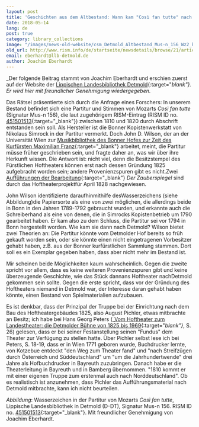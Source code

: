 ```yaml
---
layout: post
title: 'Geschichten aus dem Altbestand: Wann kam "Così fan tutte" nach Detmold?'
date: 2018-05-14
lang: de
post: true
category: library_collections
image: "/images/news-old-website/csm_Detmold_Altbestand_Mus-n_156_Wz2_kl_7333719be9.jpg"
old_url: http://www.rism.info/de/startseite/newsdetails/browse/21/article/64/stories-from-special-collections-when-did-cosi-fan-tutte-go-to-detmold.html
email: eberhardt@llb-detmold.de
author: Joachim Eberhardt
---
```


_Der folgende Beitrag stammt von Joachim Eberhardt und erschien zuerst auf der Website der [Lippischen Landesbibliothek Detmold](http://www.llb-detmold.de/aktuelles/aktuelles-detail/article/geschichten-aus-dem-altbestand-wann-kam-cosi-fan-tutte-nach-detmold.html){:target="_blank"}. Er wird hier mit freundlicher Genehmigung wiedergegeben._

Das Rätsel präsentierte sich durch die Anfrage eines Forschers: In unserem Bestand befindet sich eine Partitur und Stimmen von Mozarts _Così fan tutte_ (Signatur Mus-n 156), die laut zugehörigem RISM-Eintrag (RISM ID no. [451501513](https://opac.rism.info/search?id=451501513){:target="_blank"}) zwischen 1810 und 1820 durch Abschrift entstanden sein soll. Als Hersteller ist die Bonner Kopistenwerkstatt von Nikolaus Simrock in der Partitur vermerkt. Doch John D. Wilson, der an der Universität Wien zur [Musikbibliothek des Bonner Hofes zur Zeit des Kurfürsten Maximilian Franz](http://musikwissenschaft.univie.ac.at/projekte/musicmaximilianfranz/sacred-music-library-of-maximilian-franz-english/){:target="_blank"} arbeitet, meint, die Partitur müsse früher geschrieben sein, und fragte daher an, was wir über ihre Herkunft wissen. Die Antwort ist: nicht viel, denn die Besitzstempel des Fürstlichen Hoftheaters können erst nach dessen Gründung 1825 aufgebracht worden sein; andere Provenienzspuren gibt es nicht.Zwei [Aufführungen der Bearbeitung](http://hoftheater-detmold.de/?page_id=386){:target="_blank"} _Der Zauberspiegel_ sind durch das Hoftheaterprojektfür April 1828 nachgewiesen.

John Wilson identifizierte daraufhinmithilfe desWasserzeichens (siehe Abbildung)die Papiersorte als eine von zwei möglichen, die allerdings beide in Bonn in den Jahren 1789-1792 gebraucht wurden, und erkannte auch die Schreiberhand als eine von denen, die in Simrocks Kopistenbetrieb um 1790 gearbeitet haben. Er kam also zu dem Schluss, die Partitur sei vor 1794 in Bonn hergestellt worden. Wie kam sie dann nach Detmold? Wilson bietet zwei Theorien an: Die Partitur könnte vom Detmolder Hof bereits so früh gekauft worden sein, oder sie könnte einen nicht eingetragenen Vorbesitzer gehabt haben, z.B. aus der Bonner kurfürstlichen Sammlung stammen. Dort soll es ein Exemplar gegeben haben, dass aber nicht mehr im Bestand ist.

Mir scheinen beide Möglichkeiten kaum wahrscheinlich. Gegen die zweite spricht vor allem, dass es keine weiteren Provenienzspuren gibt und keine überzeugende Geschichte, wie das Stück dannans Hoftheater nachDetmold gekommen sein sollte. Gegen die erste spricht, dass vor der Gründung des Hoftheaters niemand in Detmold war, der Interesse daran gehabt haben könnte, einen Bestand von Spielmaterialien aufzubauen.

Es ist denkbar, dass der Prinzipal der Truppe bei der Einrichtung nach dem Bau des Hoftheatergebäudes 1825, also August Pichler, etwas mitbrachte an Besitz; ich habe bei Hans Georg Peters (_[Vom Hoftheater zum Landestheater: die Detmolder Bühne von 1825 bis 1969](http://www.worldcat.org/oclc/462223504){:target="_blank"}_, S. 26) gelesen, dass er bei seiner Festanstellung seinen "Fundus" dem Theater zur Verfügung zu stellen hatte. Über Pichler selbst lese ich bei Peters, S. 18-19, dass er in Wien 1771 geboren wurde, Buchdrucker lernte, von Kotzebue entdeckt "den Weg zum Theater fand" und "nach Streifzügen durch Österreich und Süddeutschland" um "um die Jahrhundertwende" drei Jahre als Hofbuchdrucker in Bayreuth zuzubringen. Danach habe er die Theaterleitung in Bayreuth und in Bamberg übernommen. "1810 kommt er mit einer eigenen Truppe zum erstenmal auch nach Norddeutschland". Ob es realistisch ist anzunehmen, dass Pichler das Aufführungsmaterial nach Detmold mitbrachte, kann ich nicht beurteilen.

_Abbildung_: Wasserzeichen in der Partitur von Mozarts _Così fan tutte_, Lippische Landesbibliothek in Detmold (D-DT), Signatur Mus-n 156. RISM ID no. [451501513](https://opac.rism.info/search?id=451501513){:target="_blank"}. Mit freundlicher Genehmigung von Joachim Eberhardt.